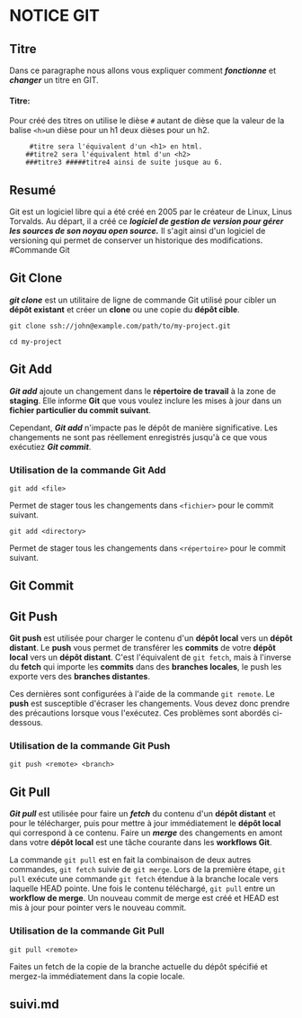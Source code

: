 # NOTICE GIT

##  Titre
Dans ce paragraphe nous allons vous expliquer comment __*fonctionne*__ et __*changer*__ un titre en GIT.

#### Titre:

Pour créé des titres on utilise le dièse `#`  autant de dièse que la valeur de la balise  `<h>`un dièse pour un h1 deux dièses pour un h2. 
 		
 		
 		 #titre sera l'équivalent d'un <h1> en html.
  		##titre2 sera l'équivalent html d'un <h2>
  		###titre3 #####titre4 ainsi de suite jusque au 6.

## Resumé
Git est un logiciel libre qui a été créé en 2005 par le créateur de Linux, Linus Torvalds. Au départ, il a créé ce <em><strong>logiciel de gestion de version pour gérer les sources de son noyau open source.</em></strong> Il s'agit ainsi d'un logiciel de versioning qui permet de conserver un historique des modifications.
#Commande Git
##  Git Clone
__*git clone*__ est un utilitaire de ligne de commande Git utilisé pour cibler un **dépôt existant** et créer un **clone** ou une copie du **dépôt cible**.


   `git clone ssh://john@example.com/path/to/my-project.git`
   
   `cd my-project`
   
   
##  Git Add
***Git add*** ajoute un changement dans le **répertoire de travail** à la zone de **staging**. Elle informe **Git** que vous voulez inclure les mises à jour dans un **fichier particulier du commit suivant**. 

Cependant, ***Git add*** n'impacte pas le dépôt de manière significative. Les changements ne sont pas réellement enregistrés jusqu'à ce que vous exécutiez ***Git commit***.

### Utilisation de la commande Git Add
`git add <file>`

Permet de stager tous les changements dans `<fichier>` pour le commit suivant.

`git add <directory>`

Permet de stager tous les changements dans `<répertoire>` pour le commit suivant.

##  Git Commit

##  Git Push
__Git push__ est utilisée pour charger le contenu d'un __dépôt local__ vers un __dépôt distant__. Le __push__ vous permet de transférer les __commits__ de votre __dépôt local__ vers un __dépôt distant__. C'est l'équivalent de `git fetch`, mais à l'inverse du __fetch__ qui importe les __commits__ dans des __branches locales__, le push les exporte vers des __branches distantes__. 

Ces dernières sont configurées à l'aide de la commande `git remote`. Le __push__ est susceptible d'écraser les changements. Vous devez donc prendre des précautions lorsque vous l'exécutez. Ces problèmes sont abordés ci-dessous.

### Utilisation de la commande Git Push
`git push <remote> <branch>`

##  Git Pull
***Git pull*** est utilisée pour faire un ***fetch*** du contenu d'un **dépôt distant** et pour le télécharger, puis pour mettre à jour immédiatement le **dépôt local** qui correspond à ce contenu. Faire un ***merge*** des changements en amont dans votre **dépôt local** est une tâche courante dans les **workflows Git**. 

La commande `git pull` est en fait la combinaison de deux autres commandes, `git fetch` suivie de `git merge`. Lors de la première étape, `git pull` exécute une commande `git fetch` étendue à la branche locale vers laquelle HEAD pointe. Une fois le contenu téléchargé, `git pull` entre un **workflow de merge**. Un nouveau commit de merge est créé et HEAD est mis à jour pour pointer vers le nouveau commit.

### Utilisation de la commande Git Pull
`git pull <remote>`

Faites un fetch de la copie de la branche actuelle du dépôt spécifié et mergez-la immédiatement dans la copie locale.

##  suivi.md

